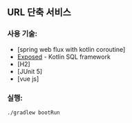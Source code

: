 ## URL 단축 서비스 

### 사용 기술:

 - [spring web flux with kotlin coroutine] 
 - [Exposed](https://github.com/JetBrains/Exposed) - Kotlin SQL framework
 - [H2]
 - [JUnit 5]
 - [vue js] 
### 실행:

    ./gradlew bootRun
